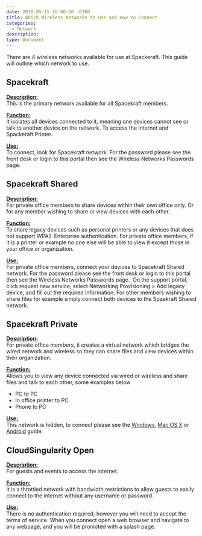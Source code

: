 ```yaml
---
date: 2018-05-15 16:00:00 -0700
title: Which Wireless Networks to Use and How to Connect
categories:
  - Network
description:
type: Document
---
```


<u><em><strong></strong></em></u>

There are 4 wireless networks available for use at Spackeraft. This guide will outline which network to use.

## Spacekraft

<u><strong>Description:</strong></u><br>This is the primary network available for all Spacekraft members.&nbsp;

<u><strong>Function:</strong></u><br>It isolates all devices connected to it, meaning one devices cannot see or talk to another device on the network. To access the internet and Spackeraft Printer.

<u><strong>Use:</strong></u><br>To connect, look for Spacekraft network. For the password please see the front desk or login to this portal then see the Wireless Networks Passwords page.&nbsp;

## Spacekraft Shared

<u><strong>Description:</strong></u><br>For private office members to share devices within their own office only. Or for any member wishing to share or view devices with each other.

<u><strong>Function:</strong></u><br>To share legacy devices such as personal printers or any devices that does not support WPA2-Enterprise authentication. For private office members, if it is a printer or example no one else will be able to view it except those in your office or organization.

<u><strong>Use:</strong></u><br>For private office members, connect your devices to Spacekraft Shared network. For the password please see the front desk or login to this portal then see the Wireless Networks Passwords page. &nbsp;On the support portal, click request new service, select Networking Provisioning &gt; Add legacy device, and fill out the required information. For other members wishing to share files for example simply connect both devices to the Spaekraft Shared network.

## Spacekraft Private

<u><strong>Description:</strong></u><br>For private office members, it creates a virtual network which bridges the wired network and wireless so they can share files and view devices within their organization.

<u><strong>Function:</strong></u><br>Allows you to view any device connected via wired or wireless and share files and talk to each other, some examples below

* PC to PC
* In office printer to PC
* Phone to PC

<u><strong>Use:</strong></u><br>This network is hidden, to connect please see the [Windows](/network/connecting-to-spacekraft-private-windows-7/), [Mac OS X](/network/connecting-to-spacekraft-private-mac-os-x/) or [Android](/network/connecting-to-spacekraft-private-android/) guide.

## CloudSingularity Open

<u><strong>Description:</strong></u><br>For guests and events to access the internet.

<u><strong>Function:</strong></u><br>It is a throttled network with bandwidth restrictions to allow guests to easily connect to the internet without any username or password.

<u><strong>Use:</strong></u><br>There is no authentication required, however you will need to accept the terms of service. When you connect open a web browser and navigate to any webpage, and you will be promoted with a splash page.